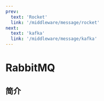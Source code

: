 ```yaml
---
prev:
  text: 'Rocket'
  link: '/middleware/message/rocket'
next:
  text: 'kafka'
  link: '/middleware/message/kafka'
---
```


# RabbitMQ
## 简介
